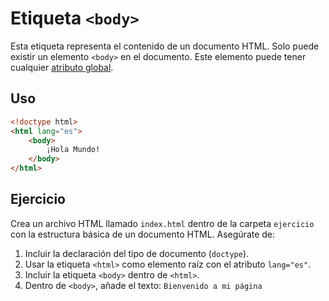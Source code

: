# Etiqueta `<body>`

Esta etiqueta representa el contenido de un documento HTML. Solo puede existir un elemento `<body>` en el documento. Este elemento puede tener cualquier [atributo global](https://developer.mozilla.org/es/docs/Web/HTML/Global_attributes).

## Uso

```html
<!doctype html>
<html lang="es">
    <body>
        ¡Hola Mundo!
    </body>
</html>  
```

## Ejercicio

Crea un archivo HTML llamado `index.html` dentro de la carpeta `ejercicio` con la estructura básica de un documento HTML. Asegúrate de:

1. Incluir la declaración del tipo de documento (`doctype`).
2. Usar la etiqueta `<html>` como elemento raíz con el atributo `lang="es"`.
3. Incluir la etiqueta `<body>` dentro de `<html>`.
4. Dentro de `<body>`, añade el texto: `Bienvenido a mi página`
